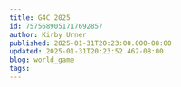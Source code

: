 ```yaml
---
title: G4C 2025
id: 7575689051717692857
author: Kirby Urner
published: 2025-01-31T20:23:00.000-08:00
updated: 2025-01-31T20:23:52.462-08:00
blog: world_game
tags: 
---
```


